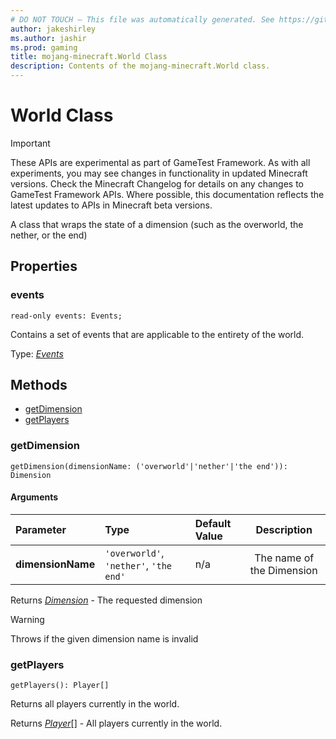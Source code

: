 ```yaml
---
# DO NOT TOUCH — This file was automatically generated. See https://github.com/Mojang/MinecraftScriptingApiDocsGenerator to modify descriptions, examples, etc.
author: jakeshirley
ms.author: jashir
ms.prod: gaming
title: mojang-minecraft.World Class
description: Contents of the mojang-minecraft.World class.
---
```

# World Class
>[!IMPORTANT]
>These APIs are experimental as part of GameTest Framework. As with all experiments, you may see changes in functionality in updated Minecraft versions. Check the Minecraft Changelog for details on any changes to GameTest Framework APIs. Where possible, this documentation reflects the latest updates to APIs in Minecraft beta versions.


A class that wraps the state of a dimension (such as the overworld, the nether, or the end)

## Properties
### **events**
`read-only events: Events;`

Contains a set of events that are applicable to the entirety of the world.

Type: [*Events*](Events.md)



## Methods
- [getDimension](#getdimension)
- [getPlayers](#getplayers)
  
### **getDimension**
`
getDimension(dimensionName: ('overworld'|'nether'|'the end')): Dimension
`

#### Arguments
| Parameter | Type | Default Value | Description |
| :--- | :--- | :--- | :---: |
| **dimensionName** | `'overworld'`, `'nether'`, `'the end'` | n/a | The name of the Dimension |

Returns [*Dimension*](Dimension.md) - The requested dimension

> [!WARNING]
> Throws if the given dimension name is invalid

### **getPlayers**
`
getPlayers(): Player[]
`

Returns all players currently in the world.

Returns [*Player*](Player.md)[] - All players currently in the world.



